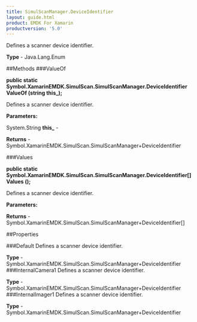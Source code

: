 ```yaml
---
title: SimulScanManager.DeviceIdentifier
layout: guide.html
product: EMDK For Xamarin 
productversion: '5.0' 
---
```

Defines a scanner device identifier.

**Type** - Java.Lang.Enum

##Methods
###ValueOf

**public static Symbol.XamarinEMDK.SimulScan.SimulScanManager.DeviceIdentifier ValueOf (string this_);**

Defines a scanner device identifier.

**Parameters:**

System.String **this_**  - 

**Returns** - Symbol.XamarinEMDK.SimulScan.SimulScanManager+DeviceIdentifier

###Values

**public static Symbol.XamarinEMDK.SimulScan.SimulScanManager.DeviceIdentifier[] Values ();**

Defines a scanner device identifier.

**Parameters:**

**Returns** - Symbol.XamarinEMDK.SimulScan.SimulScanManager+DeviceIdentifier[]

##Properties

###Default
Defines a scanner device identifier.

**Type** - Symbol.XamarinEMDK.SimulScan.SimulScanManager+DeviceIdentifier
###InternalCamera1
Defines a scanner device identifier.

**Type** - Symbol.XamarinEMDK.SimulScan.SimulScanManager+DeviceIdentifier
###InternalImager1
Defines a scanner device identifier.

**Type** - Symbol.XamarinEMDK.SimulScan.SimulScanManager+DeviceIdentifier
